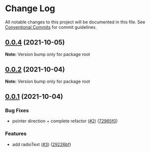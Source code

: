 # Change Log

All notable changes to this project will be documented in this file.
See [Conventional Commits](https://conventionalcommits.org) for commit guidelines.

## [0.0.4](https://github.com/coveo/inquirer-customizable/compare/v0.0.2...v0.0.4) (2021-10-05)

**Note:** Version bump only for package root





## [0.0.2](https://github.com/coveo/inquirer-customizable/compare/v0.0.1...v0.0.2) (2021-10-04)

**Note:** Version bump only for package root





## [0.0.1](https://github.com/coveo/inquirer-customizable/compare/v0.0.0...v0.0.1) (2021-10-04)


### Bug Fixes

* pointer direction + complete refactor ([#2](https://github.com/coveo/inquirer-customizable/issues/2)) ([72965f0](https://github.com/coveo/inquirer-customizable/commit/72965f0ba4967c283fbca8000657db35db599594))


### Features

* add radioText ([#3](https://github.com/coveo/inquirer-customizable/issues/3)) ([29226bf](https://github.com/coveo/inquirer-customizable/commit/29226bfa49442a63359730c4c4fefb701a9a9643))
